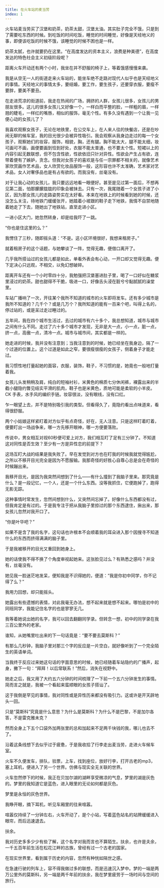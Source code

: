 ```yaml
---
title: 在火车站的麦当劳
index: 1
---
```


火车站麦当劳买了汉堡和奶茶，奶茶太甜，汉堡太油。其实肚子完全不饿，只是到了需要吃东西的时候。到吃饭的时间吃饭，睡觉的时间睡觉，好像是天经地义的事，即便该吃饭的时候不饿，该睡觉的时候不困也是一样。

奶茶太腻，也许就要扔在这里。“在高度发达的资本主义，浪费是种美德”，在高度发达的特色社会主义初级阶段呢？

距离火车开动还有两个小时，我坐在并不舒服的椅子上，等着饿感慢慢来袭。

我是从空无一人的街道走来火车站的，能坐车绝不走路对现代人似乎也是天经地义的事情。天经地义的事情太多，要结婚，要工作，要生孩子，还要穿衣服，要瘦不要胖，要美不要丑。

在走进荒凉的街道前，我走在热闹的广场，拥挤的人群，女孩儿很多，女孩儿的男朋友很多。这儿的很多女孩儿又好像一个，一样白而平整的脸，一样粗的眉，一样翘的睫毛，一样红的嘴唇，相似的服饰，毫无个性。有多久没有遇到一个让我一见便心动的女孩儿了？

我喜欢观察女孩子，无论在地铁里，在公交车上，在人来人往的快餐店，还是在吵闹无聊的候车室，我的目光很少会被异性吸引。我会观察从我身边走过的每一个女孩子，观察她们的妆容，服饰，相貌，胸，还有腿。胸不能太大，腿不能太细，妆可画可不画，画便要画到恰到好处，衣服不能太普通，也不要太个性。短裙以上的内容引起无数联想，但不包含性欲，性欲依旧只针对异性。性欲会产生占有欲，连带着便有了嫉妒，贪念。但我对女孩子的喜欢是与任一宗罪都不相关的，就像艺术家欣赏画作艺术品，女人欣赏化妆品服饰一般，这形容也许不太准确，艺术家对艺术品，女人对奢侈品也是有占有欲的。而我没有，丝毫没有。

对于让我心动的女孩儿，我只要远远地看一眼便好。甚至是见过第一面后，不想再见第二面，怕那朦朦胧胧的印象会被抹去。只有一次，我尾随着一个女孩子进了小区，因为那女孩儿的走路姿势实在太好看。本来在地铁上的时候看到她的时候，还没怎么关注，待地铁门缓缓张开，她踏着小坡跟的鞋子走下地铁，我情不自禁地随着她走了下去，随她出了地铁站，直至走进小区。

一进小区大门，她忽然转身，却是给我吓了一跳。

“你也是住这里的么？”

我愣住了三秒，随即摇头道：“不是。这小区环境很好，我想来租房子。”

就着租房子的这个话题，与她攀谈了一阵，觉得无趣，便借口离开了。

几乎我所搭讪过的女孩儿都是如此，单看外表会有心动，一开口却又觉得无趣。便下定决心只远观，不相交，以免幻想破碎。

距离开车还有一个小时零四十分，我勉强把汉堡塞进肚子里，喝了一口好似在糖浆里浸过的奶茶。甜也甜得不干脆，吸进一口，好像舌头浸在脏兮兮黏腻腻的澡堂里。

车站广播响了一次，开往某个我所不知道的城市的火车即将发车。还有多少城市是我所不知道的？几千个？或是几万个？我所知道的能有一百来个吧，叫得上名的，停过站的，或是呆过走过睡过的。

五年间，我在四个城市生活过，去过的城市有六十多个，我总想知道，城市与城市之间有什么不同。走过了六十多个城市才发现，无非是大一点，小一点，脏一点，挤一点，高傲一点，清冷一点。城市与城市间，其实都是一样的。

她走进的时候，我并没有注意到；当我注意到的时候，她已经坐在我身边，隔了一个过道的位置上。这个过道是如此之窄，要很瘦很瘦的女孩子，侧着身子才能走过。

我习惯性地打量起她的面容，衣服，装饰，鞋子，不习惯的是，她竟也一般地打量着我。

女孩儿头发稍稍及肩，纯白的短袖衬衫，米黄色的棉质七分休闲裤，裸露出来的半截小腿隐约瞥见结实平滑的肌肉，鞋子也是米黄色，质地可能是柔软的小羊皮。CK 手表，水手风的编织手链。妆容很淡，没有眼线，没有口红。

乍一眼望上去，并不是特别吸引我的类型。但看得久了，竟隐约看出点味道来，看得很舒服。

两个小姑娘这样紧盯着对方似乎有点奇怪，好在，无人注意。只是这样盯着盯着，便要盯出一场战争来，哪一方先移开眼神，哪一方便要落败。

传说中，男女相互对视60秒便可爱上对方，我们相互盯了足有三分钟了。不知道这对同性是否生效？至少有一方是异性恋的前提下？

这场互盯大战的结果是我失败了。早在发觉到对方也在盯我的时候我就觉得尴尬，之所以不移开目光完全是因为不愿服输。我那奇怪的好胜心自尊心总是会在奇怪的时候蹦出来。

我移开目光，是因为我突然间想到了什么——有什么撞到了我脑子里来。那究竟是什么？是一段记忆，一个人，还是一个什么东西。没等我抓住，它便跑掉了，跑得无影无踪。

这种事情时常发生，忽然间想到什么，又突然间忘掉了。好像什么东西都没有过，但我肯定是有过的。于是我专注于把从我脑子里掠过的那个东西逮住，揪出来，那女孩儿忽然对我开口了。

“你是叶华吧？”

如果不是含了我的名字，这句话也许根本不会顺着我的耳朵进入那个因搜寻不知道什么的东西而挤得满满的脑子里。

于是我被移开的目光又重回到她身上。

她的话使我不得不换了个角度审视起她来。这张脸见过么？有熟悉之感吗？并没有，丝毫没有。

她见我一脸迷茫地发呆，便知我是不识得她的，便道：“我是你初中同学，你不记得了么？”

我用力回想，却只能摇头。

她露出有些遗憾的表情，对此我毫无办法，想不起来就是想不起来。哪怕是初中的同班同学，我能记住名字的也是寥寥无几。

我等着她说出她的名字，我可以回去翻翻同学录。但转念一想，初中的同学录在我三百公里外的老家。

谁知，从她嘴里吐出来的下一句话竟是：“要不要去莫斯科？”

有那么几秒钟，我脑子里对那三个字的反应是一片空白，就好像听到了一个完全陌生的英语单词。

当我终于反应过来她这句话的字面意思的时候，她已经随着车站隐约的广播声，起身，撇下一句：“拜拜！以后常联系！”然后，消失在视野中。

她走之后，我又用了大约五六分钟的时间梳理了一下前一个五六分钟发生的事情。简而言之就是，我被一个看起来蛮顺眼的女孩子搭讪了。

这于我倒是罕见的事情，我对同性或是异性历来都没有吸引力。这或许是开天辟地头一回。

只是“莫斯科”究竟是什么意思？为什么是莫斯科？为什么不是巴黎，不是加尔各答，不是雷克雅未克？

然而全身上下五个口袋外加两张里的总和加起来不足两千块钱的我，哪儿也去不了。

沿着这条线想下去似乎过于疲惫，于是我收拾了行李走出麦当劳，走进火车候车室。

火车不久便发车，排队，验票，上车，找到座位，放好行李，打开古老的mp3，塞上耳机，便进入了另一个世界。仿佛与现实全无关联的世界。

火车忽然停下的时候，我正在贝加尔湖的湖畔享受微凉的气息，梦里的湖是灰色的。梦里的我知道它是蓝色，进入眼里的无论如何都是灰色。

梦里是永恒的灰色世界。

我睁开眼，摘下耳机，听见车厢里的往来喧嚣。

喧嚣仅持续了一分钟左右，火车开动了，是个小站，写着蓝色站名的站牌缓缓进入眼帘，而后迅速退去。

扶余。

我对历史多多少少有些了解，这个名字对我而言也不算陌生。扶余，也许是夫余，一千五百年前生活在松花江畔的古族，曾经有过一个古老的国家。

在现实世界里，看到属于历史的内容，忽然有种恍如隔世之感。

在急速行驶的列车上，容不得我做过多的联想，而是迅速沉入梦中。梦的一端是两万公里外的莫斯科，另一端是两千年前的扶余，我在梦里疲劳于一场时间与空间的旅行。

